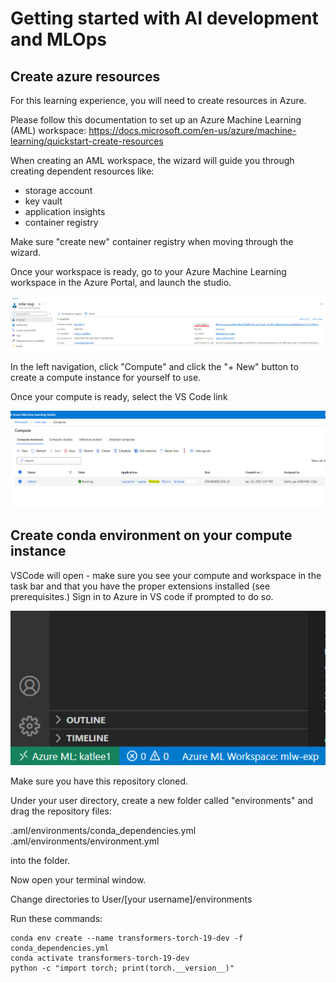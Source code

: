 # Getting started with AI development and MLOps

## Create azure resources 

For this learning experience, you will need to create resources in Azure. 

Please follow this documentation to set up an Azure Machine Learning (AML) workspace:
https://docs.microsoft.com/en-us/azure/machine-learning/quickstart-create-resources

When creating an AML workspace, the wizard will guide you through creating dependent resources like:
- storage account
- key vault
- application insights
- container registry

Make sure "create new" container registry when moving through the wizard.

Once your workspace is ready, go to your Azure Machine Learning workspace in the Azure Portal, and launch the studio.

![studio](docs/assets/aml-studio.png)

In the left navigation, click "Compute" and click the "+ New" button to create a compute instance for yourself to use.

Once your compute is ready, select the VS Code link

![vscode](docs/assets/compute.png)

## Create conda environment on your compute instance

VSCode will open - make sure you see your compute and workspace in the task bar and that you have the proper extensions installed (see prerequisites.) Sign in to Azure in VS code if prompted to do so.

![remote](docs/assets/remote-and-ws.png)

Make sure you have this repository cloned. 

Under your user directory, create a new folder called "environments" and drag the repository files: 

.aml/environments/conda_dependencies.yml
.aml/environments/environment.yml

into the folder.

Now open your terminal window.

Change directories to User/[your username]/environments

Run these commands: 

```
conda env create --name transformers-torch-19-dev -f conda_dependencies.yml
conda activate transformers-torch-19-dev
python -c "import torch; print(torch.__version__)"
```




